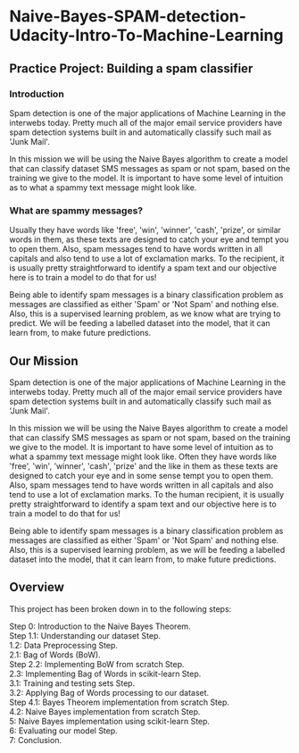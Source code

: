 # Naive-Bayes-SPAM-detection-Udacity-Intro-To-Machine-Learning

## Practice Project: Building a spam classifier

### Introduction
Spam detection is one of the major applications of Machine Learning in the interwebs today. Pretty much all of the major email service providers have spam detection systems built in and automatically classify such mail as 'Junk Mail'.

In this mission we will be using the Naive Bayes algorithm to create a model that can classify dataset SMS messages as spam or not spam, based on the training we give to the model. It is important to have some level of intuition as to what a spammy text message might look like.

### What are spammy messages?
Usually they have words like 'free', 'win', 'winner', 'cash', 'prize', or similar words in them, as these texts are designed to catch your eye and tempt you to open them. Also, spam messages tend to have words written in all capitals and also tend to use a lot of exclamation marks. To the recipient, it is usually pretty straightforward to identify a spam text and our objective here is to train a model to do that for us!

Being able to identify spam messages is a binary classification problem as messages are classified as either 'Spam' or 'Not Spam' and nothing else. Also, this is a supervised learning problem, as we know what are trying to predict. We will be feeding a labelled dataset into the model, that it can learn from, to make future predictions.

## Our Mission
Spam detection is one of the major applications of Machine Learning in the interwebs today. Pretty much all of the major email service providers have spam detection systems built in and automatically classify such mail as 'Junk Mail'.

In this mission we will be using the Naive Bayes algorithm to create a model that can classify SMS messages as spam or not spam, based on the training we give to the model. It is important to have some level of intuition as to what a spammy text message might look like. Often they have words like 'free', 'win', 'winner', 'cash', 'prize' and the like in them as these texts are designed to catch your eye and in some sense tempt you to open them. Also, spam messages tend to have words written in all capitals and also tend to use a lot of exclamation marks. To the human recipient, it is usually pretty straightforward to identify a spam text and our objective here is to train a model to do that for us!

Being able to identify spam messages is a binary classification problem as messages are classified as either 'Spam' or 'Not Spam' and nothing else. Also, this is a supervised learning problem, as we will be feeding a labelled dataset into the model, that it can learn from, to make future predictions.

## Overview
This project has been broken down in to the following steps:

Step 0: Introduction to the Naive Bayes Theorem. <br />
Step 1.1: Understanding our dataset Step. <br />
1.2: Data Preprocessing Step. <br />
2.1: Bag of Words (BoW). <br />
Step 2.2: Implementing BoW from scratch Step. <br />
2.3: Implementing Bag of Words in scikit-learn Step. <br />
3.1: Training and testing sets Step. <br />
3.2: Applying Bag of Words processing to our dataset. <br />
Step 4.1: Bayes Theorem implementation from scratch Step. <br />
4.2: Naive Bayes implementation from scratch Step. <br />
5: Naive Bayes implementation using scikit-learn Step. <br />
6: Evaluating our model Step. <br />
7: Conclusion. <br />
